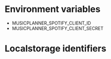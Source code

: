 # Environment variables
* MUSICPLANNER_SPOTIFY_CLIENT_ID 
* MUSICPLANNER_SPOTIFY_CLIENT_SECRET


# Localstorage identifiers


